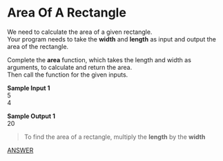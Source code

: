 # Area Of A Rectangle

We need to calculate the area of a given rectangle. </br>
Your program needs to take the **width** and **length** as input and output the area of the rectangle.

Complete the **area** function, which takes the length and width as arguments, to calculate and return the area. </br>
Then call the function for the given inputs.

**Sample Input 1** </br>
5 </br>
4

**Sample Output 1** </br>
20

> To find the area of a rectangle, multiply the **length** by the **width**

[ANSWER]()
